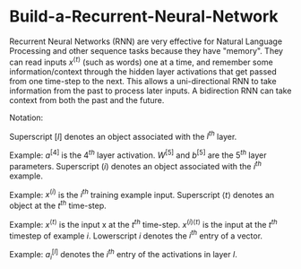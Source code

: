 # Build-a-Recurrent-Neural-Network
Recurrent Neural Networks (RNN) are very effective for Natural Language Processing and other sequence tasks because they have "memory". They can read inputs $x^{\langle t \rangle}$ (such as words) one at a time, and remember some information/context through the hidden layer activations that get passed from one time-step to the next. This allows a uni-directional RNN to take information from the past to process later inputs. A bidirection RNN can take context from both the past and the future.

Notation:

Superscript $[l]$ denotes an object associated with the $l^{th}$ layer.

Example: $a^{[4]}$ is the $4^{th}$ layer activation. $W^{[5]}$ and $b^{[5]}$ are the $5^{th}$ layer parameters.
Superscript $(i)$ denotes an object associated with the $i^{th}$ example.

Example: $x^{(i)}$ is the $i^{th}$ training example input.
Superscript $\langle t \rangle$ denotes an object at the $t^{th}$ time-step.

Example: $x^{\langle t \rangle}$ is the input x at the $t^{th}$ time-step. $x^{(i)\langle t \rangle}$ is the input at the $t^{th}$ timestep of example $i$.
Lowerscript $i$ denotes the $i^{th}$ entry of a vector.

Example: $a^{[l]}_i$ denotes the $i^{th}$ entry of the activations in layer $l$.
